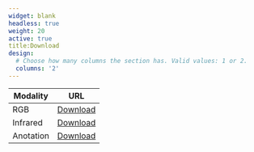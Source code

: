 ```yaml
---
widget: blank
headless: true
weight: 20
active: true
title:Download
design:
  # Choose how many columns the section has. Valid values: 1 or 2.
  columns: '2'
---
```


| Modality           | URL                    |
| ------------------| ------------------------------ |
| RGB            | [Download](https://www.google.com)            |
| Infrared   | [Download](https://www.google.com)            |
| Anotation |  [Download](https://www.google.com)|
